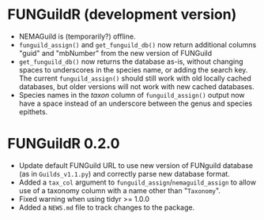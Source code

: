 # FUNGuildR (development version)

* NEMAGuild is (temporarily?) offline.
* `funguild_assign()` and `get_funguild_db()` now return additional columns
  "guid" and "mbNumber" from the new version of FUNGuild
* `get_funguild_db()` now returns the database as-is, without changing spaces to
  underscores in the species name, or adding the search key. The current
  `funguild_assign()` should still work with old locally cached databases, but
  older versions will not work with new cached databases.
* Species names in the *taxon* column of `funguild_assign()` output now have a
  space instead of an underscore between the genus and species epithets.

# FUNGuildR 0.2.0

* Update default FUNGuild URL to use new version of FUNguild database (as
  in `Guilds_v1.1.py`) and correctly parse new database format.
* Added a `tax_col` argument to `funguild_assign`/`nemaguild_assign` to allow
  use of a taxonomy column with a name other than "`Taxonomy`".
* Fixed warning when using tidyr >= 1.0.0
* Added a `NEWS.md` file to track changes to the package.
